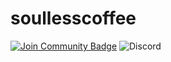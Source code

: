 # soullesscoffee
<a href="https://discord.gg/ZSUpv25GRz"><img src="https://img.shields.io/discord/733027681184251937.svg?style=flat&label=Join%20Community&color=7289DA" alt="Join Community Badge"/></a>
<img alt="Discord" src="https://img.shields.io/discord/907577663810576405?style=flat&logo=discord&logoColor=white&label=Join%20Community&color=%235865F2&link=https%3A%2F%2Fdiscord.gg%2FZSUpv25GRz%20">



